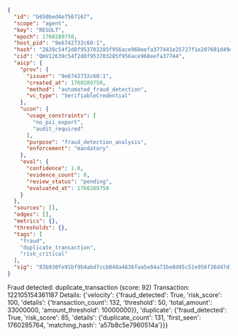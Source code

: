 ```json
{
  "id": "b650bed4e7567167",
  "scope": "agent",
  "key": "RESULT",
  "epoch": 1760289750,
  "host_pid": "9e6742732c60:1",
  "hash": "2639c54f2d8f953703285f956ace968eefa377441e25727f1e207601d49e4a09",
  "cid": "QmV12639c54f2d8f953703285f956ace968eefa37744",
  "aicp": {
    "prov": {
      "issuer": "9e6742732c60:1",
      "created_at": 1760289750,
      "method": "automated_fraud_detection",
      "vc_type": "VerifiableCredential"
    },
    "ucon": {
      "usage_constraints": [
        "no_pii_export",
        "audit_required"
      ],
      "purpose": "fraud_detection_analysis",
      "enforcement": "mandatory"
    },
    "eval": {
      "confidence": 1.0,
      "evidence_count": 0,
      "review_status": "pending",
      "evaluated_at": 1760289750
    }
  },
  "sources": [],
  "edges": [],
  "metrics": {},
  "thresholds": {},
  "tags": [
    "fraud",
    "duplicate_transaction",
    "risk_critical"
  ],
  "sig": "83b930fe91bf9b4abd7ccb040a4636faa5e84a71be8d45c51e956f26d47d1734"
}
```

Fraud detected: duplicate_transaction (score: 92)
Transaction: 122105154361187
Details: {'velocity': {'fraud_detected': True, 'risk_score': 100, 'details': {'transaction_count': 132, 'threshold': 50, 'total_amount': 33000000, 'amount_threshold': 10000000}}, 'duplicate': {'fraud_detected': True, 'risk_score': 85, 'details': {'duplicate_count': 131, 'first_seen': 1760285764, 'matching_hash': 'a57b8c5e7960514a'}}}